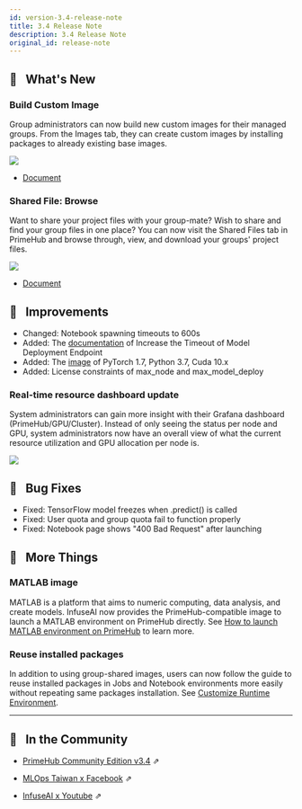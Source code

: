 ```yaml
---
id: version-3.4-release-note
title: 3.4 Release Note
description: 3.4 Release Note
original_id: release-note
---
```



## 🌟 &NonBreakingSpace; What's New

### Build Custom Image

Group administrators can now build new custom images for their managed groups. From the Images tab, they can create custom images by installing packages to already existing base images.

![](assets/release_custom_group_image.png)

+ [Document](group-image)

### Shared File: Browse

Want to share your project files with your group-mate? Wish to share and find your group files in one place? You can now visit the Shared Files tab in PrimeHub and browse through, view, and download your groups' project files.

![](assets/release_shared_files_browse.png)

+ [Document](shared-files)


## 🚀 &NonBreakingSpace; Improvements

+ Changed: Notebook spawning timeouts to 600s
+ Added: The [documentation](getting_started/configure-model-deployment#increase-the-timeout-of-model-deployment-endpoint) of Increase the Timeout of Model Deployment Endpoint
+ Added: The [image](guide_manual/images-list#jupyterlab-v2-with-primehub-extension-1) of PyTorch 1.7, Python 3.7, Cuda 10.x
+ Added: License constraints of max_node and max_model_deploy

### Real-time resource dashboard update

System administrators can gain more insight with their Grafana dashboard (PrimeHub/GPU/Cluster). Instead of only seeing the status per node and GPU, system administrators now have an overall view of what the current resource utilization and GPU allocation per node is.

![](assets/grafana-primehub-gpu-cluster.png)


## 🧰 &NonBreakingSpace; Bug Fixes

+ Fixed: TensorFlow model freezes when .predict() is called
+ Fixed: User quota and group quota fail to function properly
+ Fixed: Notebook page shows "400 Bad Request" after launching

## 💫 &NonBreakingSpace; More Things

### MATLAB image

MATLAB is a platform that aims to numeric computing, data analysis, and create models. InfuseAI now provides the PrimeHub-compatible image to launch a MATLAB environment on PrimeHub directly. See [How to launch MATLAB environment on PrimeHub](tasks/matlab-img) to learn more.

### Reuse installed packages

In addition to using group-shared images, users can now follow the guide to reuse installed packages in Jobs and Notebook environments more easily without repeating same packages installation. See [Customize Runtime Environment](tasks/customize-job-runtime).

---

## 🎪 &NonBreakingSpace; In the Community

+ [PrimeHub Community Edition v3.4](https://github.com/InfuseAI/primehub/releases) &neArr;

+ [MLOps Taiwan x Facebook](https://www.facebook.com/groups/mlopstw/) &neArr;

+ [InfuseAI x Youtube](https://www.youtube.com/channel/UCbbRUfqKPWfZxZY62Pian-g) &neArr;
